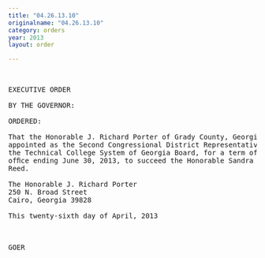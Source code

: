 ```yaml
---
title: "04.26.13.10"
originalname: "04.26.13.10"
category: orders
year: 2013
layout: order

---
```

<pre>
 

EXECUTIVE ORDER

BY THE GOVERNOR:

ORDERED:

That the Honorable J. Richard Porter of Grady County, Georgia, is
appointed as the Second Congressional District Representative on
the Technical College System of Georgia Board, for a term of
ofﬁce ending June 30, 2013, to succeed the Honorable Sandra B.
Reed.

The Honorable J. Richard Porter
250 N. Broad Street
Cairo, Georgia 39828

This twenty-sixth day of April, 2013

     

GOER

</pre>
